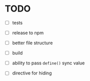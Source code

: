 # TODO
- [ ] tests
- [ ] release to npm
- [ ] better file structure
- [ ] build
- [ ] ability to pass `define()` sync value
- [ ] directive for hiding

